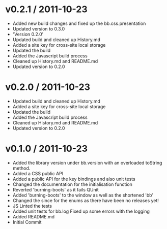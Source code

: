 
v0.2.1 / 2011-10-23 
==================

  * Added new build changes and fixed up the bb.css.presentation
  * Updated version to 0.3.0
  * 'Version 0.2.0'
  * Updated build and cleaned up History.md
  * Added a site key for cross-site local storage
  * Updated the build
  * Added the Javascript build process
  * Cleaned up History.md and README.md
  * Updated version to 0.2.0

v0.2.0 / 2011-10-23 
==================

  * Updated build and cleaned up History.md
  * Added a site key for cross-site local storage
  * Updated the build
  * Added the Javascript build process
  * Cleaned up History.md and README.md
  * Updated version to 0.2.0

v0.1.0 / 2011-10-23 
==================
  * Added the library version under bb.version with an overloaded toString method.
  * Added a CSS public API
  * Added a public API for the key bindings and also unit tests
  * Changed the documentation for the initialisation function
  * Reverted 'burning-boots' as it fails QUnit
  * Added 'burning-boots' to the window as well as the shortened 'bb'
  * Changed the since for the enums as there have been no releases yet!
  * JS Linted the tests
  * Added unit tests for bb.log Fixed up some errors with the logging
  * Added README.md
  * Initial Commit
